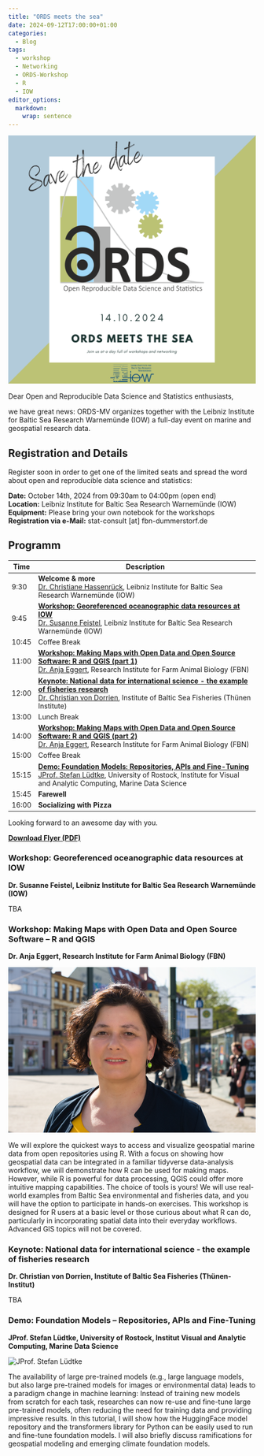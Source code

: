 ```yaml
---
title: "ORDS meets the sea"
date: 2024-09-12T17:00:00+01:00
categories:
  - Blog
tags:
  - workshop
  - Networking
  - ORDS-Workshop
  - R
  - IOW
editor_options:
  markdown:
    wrap: sentence
---
```


![ORDS meets the sea](/assets/images/2024-10-14-ORDS_Sea.png)

Dear Open and Reproducible Data Science and Statistics enthusiasts,

we have great news: ORDS-MV organizes together with the Leibniz Institute for Baltic Sea Research Warnemünde (IOW) a full-day event on marine and geospatial research data.

## Registration and Details

Register soon in order to get one of the limited seats and spread the word about open and reproducible data science and statistics:

**Date:** October 14th, 2024 from 09:30am to 04:00pm (open end)<br>
**Location:** Leibniz Institute for Baltic Sea Research Warnemünde (IOW)<br>
**Equipment:** Please bring your own notebook for the workshops<br>
**Registration via e-Mail:** stat-consult [at] fbn-dummerstorf.de

## Programm


| Time | Description |
|--|--|
| 9:30 | **Welcome & more**<br> [Dr. Christiane Hassenrück](https://www.io-warnemuende.de/christiane-hassenrueck.html), Leibniz Institute for Baltic Sea Research Warnemünde (IOW) |
| 9:45 | [**Workshop: Georeferenced oceanographic data resources at IOW**](#workshop-georeferenced-oceanographic-data-resources-at-iow)  <br>[Dr. Susanne Feistel](https://www.io-warnemuende.de/susanne-feistel.html), Leibniz Institute for Baltic Sea Research Warnemünde (IOW) |
| 10:45 | Coffee Break |
| 11:00 | [**Workshop: Making Maps with Open Data and Open Source Software: R and QGIS (part 1)**](#workshop-making-maps-with-open-data-and-open-source-software-r-and-qgis)<br> [Dr. Anja Eggert](https://www.fbn-dummerstorf.de/mitarbeitende/anja-eggert/), Research Institute for Farm Animal Biology (FBN) |
| 12:00 | [**Keynote: National data for international science - the example of fisheries research**](#keynote-national-data-for-international-science---the-example-of-fisheries-research) <br> [Dr. Christian von Dorrien](https://www.thuenen.de/en/institutes/baltic-sea-fisheries/staff/scientific/dorrien-christian-von-dr), Institute of Baltic Sea Fisheries (Thünen Institute) |
| 13:00 | Lunch Break |
| 14:00 | [**Workshop: Making Maps with Open Data and Open Source Software: R and QGIS (part 2)**](#workshop-making-maps-with-open-data-and-open-source-software-r-and-qgis)<br>[Dr. Anja Eggert](https://www.fbn-dummerstorf.de/mitarbeitende/anja-eggert/), Research Institute for Farm Animal Biology (FBN)
| 15:00 | Coffee Break |
| 15:15 | [**Demo: Foundation Models: Repositories, APIs and Fine-Tuning**](#demo-foundation-models-repositories-apis-and-fine-tuning)<br>[JProf. Stefan Lüdtke](https://www.mds-lab.de/), University of Rostock, Institute for Visual and Analytic Computing, Marine Data Science |
| 15:45 | **Farewell** |
| 16:00 | **Socializing with Pizza** |

Looking forward to an awesome day with you.

[**Download Flyer (PDF)**](/assets/files/20241014_ORDS-meets-the-sea.pdf)



### Workshop: Georeferenced oceanographic data resources at IOW
**Dr. Susanne Feistel, Leibniz Institute for Baltic Sea Research Warnemünde (IOW)**

TBA

### Workshop: Making Maps with Open Data and Open Source Software – R and QGIS
**Dr. Anja Eggert, Research Institute for Farm Animal Biology (FBN)**

![Dr. Anja Eggert](/assets/images/AnjaEggert.png)

We will explore the quickest ways to access and visualize geospatial marine data from open repositories using R. With a focus on showing how geospatial data can be integrated in a familiar tidyverse data-analysis workflow, we will demonstrate how R can be used for making maps. However, while R is powerful for data processing, QGIS could offer more intuitive mapping capabilities. The choice of tools is yours! We will use real-world examples from Baltic Sea environmental and fisheries data, and you will have the option to participate in hands-on exercises. This workshop is designed for R users at a basic level or those curious about what R can do, particularly in incorporating spatial data into their everyday workflows. Advanced GIS topics will not be covered.

### Keynote: National data for international science - the example of fisheries research
**Dr. Christian von Dorrien, Institute of Baltic Sea Fisheries (Thünen-Institut)**

TBA

### Demo: Foundation Models – Repositories, APIs and Fine-Tuning
**JProf. Stefan Lüdtke, University of Rostock, Institut Visual and Analytic Computing, Marine Data Science**

![JProf. Stefan Lüdtke](https://images.squarespace-cdn.com/content/v1/63da410fddce014a5747a87a/1675247887757-RBO0RMWV6YAK36XJGMPN/stefan2.jpg?format=2500w)

The availability of large pre-trained models (e.g., large language models, but also large pre-trained models for images or environmental data) leads to a paradigm change in machine learning: Instead of training new models from scratch for each task, researches can now re-use and fine-tune large pre-trained models, often reducing the need for training data and providing impressive results. In this tutorial, I will show how the HuggingFace model repository and the transformers library for Python can be easily used to run and fine-tune foundation models. I will also briefly discuss ramifications for geospatial modeling and emerging climate foundation models.

